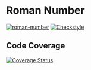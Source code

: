 # Roman Number

[![roman-number](https://github.com/Dhahsh/MTSS_pratica2/actions/workflows/build.yml/badge.svg)](https://github.com/Dhahsh/MTSS_pratica2/actions/workflows/build.yml) [![Checkstyle](https://github.com/Dhahsh/MTSS_pratica2/actions/workflows/checkstyle.yml/badge.svg)](https://github.com/Dhahsh/MTSS_pratica2/actions/workflows/checkstyle.yml)

## Code Coverage
[![Coverage Status](https://coveralls.io/repos/github/Dhahsh/MTSS_Pratica2/badge.svg?branch=main)](https://coveralls.io/github/Dhahsh/MTSS_Pratica2?branch=main)
